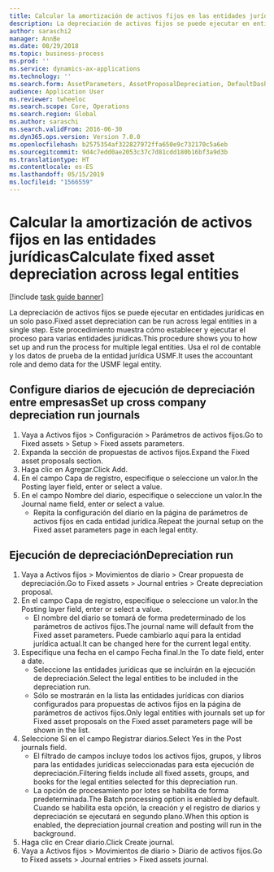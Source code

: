 ```yaml
---
title: Calcular la amortización de activos fijos en las entidades jurídicas
description: La depreciación de activos fijos se puede ejecutar en entidades jurídicas en un solo paso.
author: saraschi2
manager: AnnBe
ms.date: 08/29/2018
ms.topic: business-process
ms.prod: ''
ms.service: dynamics-ax-applications
ms.technology: ''
ms.search.form: AssetParameters, AssetProposalDepreciation, DefaultDashboard, LedgerJournalTable
audience: Application User
ms.reviewer: twheeloc
ms.search.scope: Core, Operations
ms.search.region: Global
ms.author: saraschi
ms.search.validFrom: 2016-06-30
ms.dyn365.ops.version: Version 7.0.0
ms.openlocfilehash: b2575354af322827972ffa650e9c732170c5a6eb
ms.sourcegitcommit: 9d4c7edd0ae2053c37c7d81cdd180b16bf3a9d3b
ms.translationtype: HT
ms.contentlocale: es-ES
ms.lasthandoff: 05/15/2019
ms.locfileid: "1566559"
---
```

# <a name="calculate-fixed-asset-depreciation-across-legal-entities"></a><span data-ttu-id="77ffc-103">Calcular la amortización de activos fijos en las entidades jurídicas</span><span class="sxs-lookup"><span data-stu-id="77ffc-103">Calculate fixed asset depreciation across legal entities</span></span>

[!include [task guide banner](../../includes/task-guide-banner.md)]

<span data-ttu-id="77ffc-104">La depreciación de activos fijos se puede ejecutar en entidades jurídicas en un solo paso.</span><span class="sxs-lookup"><span data-stu-id="77ffc-104">Fixed asset depreciation can be run across legal entities in a single step.</span></span> <span data-ttu-id="77ffc-105">Este procedimiento muestra cómo establecer y ejecutar el proceso para varias entidades jurídicas.</span><span class="sxs-lookup"><span data-stu-id="77ffc-105">This procedure shows you to how set up and run the process for multiple legal entities.</span></span> <span data-ttu-id="77ffc-106">Usa el rol de contable y los datos de prueba de la entidad jurídica USMF.</span><span class="sxs-lookup"><span data-stu-id="77ffc-106">It uses the accountant role and demo data for the USMF legal entity.</span></span>


## <a name="set-up-cross-company-depreciation-run-journals"></a><span data-ttu-id="77ffc-107">Configure diarios de ejecución de depreciación entre empresas</span><span class="sxs-lookup"><span data-stu-id="77ffc-107">Set up cross company depreciation run journals</span></span>
1. <span data-ttu-id="77ffc-108">Vaya a Activos fijos > Configuración > Parámetros de activos fijos.</span><span class="sxs-lookup"><span data-stu-id="77ffc-108">Go to Fixed assets > Setup > Fixed assets parameters.</span></span>
2. <span data-ttu-id="77ffc-109">Expanda la sección de propuestas de activos fijos.</span><span class="sxs-lookup"><span data-stu-id="77ffc-109">Expand the Fixed asset proposals section.</span></span>
3. <span data-ttu-id="77ffc-110">Haga clic en Agregar.</span><span class="sxs-lookup"><span data-stu-id="77ffc-110">Click Add.</span></span>
4. <span data-ttu-id="77ffc-111">En el campo Capa de registro, especifique o seleccione un valor.</span><span class="sxs-lookup"><span data-stu-id="77ffc-111">In the Posting layer field, enter or select a value.</span></span>
5. <span data-ttu-id="77ffc-112">En el campo Nombre del diario, especifique o seleccione un valor.</span><span class="sxs-lookup"><span data-stu-id="77ffc-112">In the Journal name field, enter or select a value.</span></span>
    * <span data-ttu-id="77ffc-113">Repita la configuración del diario en la página de parámetros de activos fijos en cada entidad jurídica.</span><span class="sxs-lookup"><span data-stu-id="77ffc-113">Repeat the journal setup on the Fixed asset parameters page in each legal entity.</span></span>  

## <a name="depreciation-run"></a><span data-ttu-id="77ffc-114">Ejecución de depreciación</span><span class="sxs-lookup"><span data-stu-id="77ffc-114">Depreciation run</span></span>
1. <span data-ttu-id="77ffc-115">Vaya a Activos fijos > Movimientos de diario > Crear propuesta de depreciación.</span><span class="sxs-lookup"><span data-stu-id="77ffc-115">Go to Fixed assets > Journal entries > Create depreciation proposal.</span></span>
2. <span data-ttu-id="77ffc-116">En el campo Capa de registro, especifique o seleccione un valor.</span><span class="sxs-lookup"><span data-stu-id="77ffc-116">In the Posting layer field, enter or select a value.</span></span>
    * <span data-ttu-id="77ffc-117">El nombre del diario se tomará de forma predeterminado de los parámetros de activos fijos.</span><span class="sxs-lookup"><span data-stu-id="77ffc-117">The journal name will default from the Fixed asset parameters.</span></span> <span data-ttu-id="77ffc-118">Puede cambiarlo aquí para la entidad jurídica actual.</span><span class="sxs-lookup"><span data-stu-id="77ffc-118">It can be changed here for the current legal entity.</span></span>  
3. <span data-ttu-id="77ffc-119">Especifique una fecha en el campo Fecha final.</span><span class="sxs-lookup"><span data-stu-id="77ffc-119">In the To date field, enter a date.</span></span>
    * <span data-ttu-id="77ffc-120">Seleccione las entidades jurídicas que se incluirán en la ejecución de depreciación.</span><span class="sxs-lookup"><span data-stu-id="77ffc-120">Select the legal entities to be included in the depreciation run.</span></span>  
    * <span data-ttu-id="77ffc-121">Sólo se mostrarán en la lista las entidades jurídicas con diarios configurados para propuestas de activos fijos en la página de parámetros de activos fijos.</span><span class="sxs-lookup"><span data-stu-id="77ffc-121">Only legal entities with journals set up for Fixed asset proposals on the Fixed asset parameters page will be shown in the list.</span></span>  
4. <span data-ttu-id="77ffc-122">Seleccione Sí en el campo Registrar diarios.</span><span class="sxs-lookup"><span data-stu-id="77ffc-122">Select Yes in the Post journals field.</span></span>
    * <span data-ttu-id="77ffc-123">El filtrado de campos incluye todos los activos fijos, grupos, y libros para las entidades jurídicas seleccionadas para esta ejecución de depreciación.</span><span class="sxs-lookup"><span data-stu-id="77ffc-123">Filtering fields include all fixed assets, groups, and books for the legal entities selected for this depreciation run.</span></span>  
    * <span data-ttu-id="77ffc-124">La opción de procesamiento por lotes se habilita de forma predeterminada.</span><span class="sxs-lookup"><span data-stu-id="77ffc-124">The Batch processing option is enabled by default.</span></span> <span data-ttu-id="77ffc-125">Cuando se habilita esta opción, la creación y el registro de diarios y depreciación se ejecutará en segundo plano.</span><span class="sxs-lookup"><span data-stu-id="77ffc-125">When this option is enabled, the depreciation journal creation and posting will run in the background.</span></span>  
5. <span data-ttu-id="77ffc-126">Haga clic en Crear diario.</span><span class="sxs-lookup"><span data-stu-id="77ffc-126">Click Create journal.</span></span>
6. <span data-ttu-id="77ffc-127">Vaya a Activos fijos > Movimientos de diario > Diario de activos fijos.</span><span class="sxs-lookup"><span data-stu-id="77ffc-127">Go to Fixed assets > Journal entries > Fixed assets journal.</span></span>


